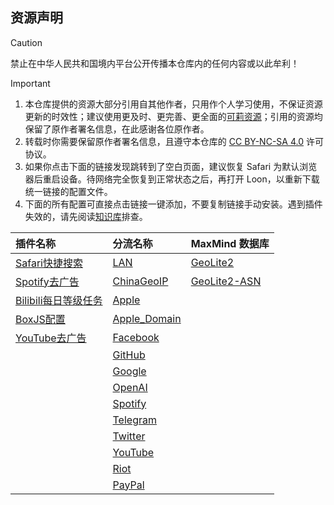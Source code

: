 ## 资源声明

> [!CAUTION]
> 禁止在中华人民共和国境内平台公开传播本仓库内的任何内容或以此牟利！

> [!IMPORTANT]
> 1. 本仓库提供的资源大部分引用自其他作者，只用作个人学习使用，不保证资源更新的时效性；建议使用更及时、更完善、更全面的[可莉资源](https://github.com/luestr/ProxyResource/blob/main/README.md)；引用的资源均保留了原作者署名信息，在此感谢各位原作者。
> 2. 转载时你需要保留原作者署名信息，且遵守本仓库的 [CC BY-NC-SA 4.0](LICENSE.md) 许可协议。  
> 3. 如果你点击下面的链接发现跳转到了空白页面，建议恢复 Safari 为默认浏览器后重启设备。待网络完全恢复到正常状态之后，再打开 Loon，以重新下载统一链接的配置文件。
> 4. 下面的所有配置可直接点击链接一键添加，不要复制链接手动安装。遇到插件失效的，请先阅读[知识库](https://getupnote.com/share/notes/zSn1ShBmzNYISKcTgjXE5oHMrNf2/b6047d8b-621c-44af-bfa6-a28d35bcf928)排查。  

| 插件名称                  | 分流名称             | MaxMind 数据库       |
| :----------------------- | :------------------ | :------------------ |
| [Safari快捷搜索][1.1]      | [LAN][2.1]         | [GeoLite2][Country] |
| [Spotify去广告][1.2]       | [ChinaGeoIP][2.2]  | [GeoLite2-ASN][ASN] |
| [Bilibili每日等级任务][1.3] | [Apple][2.3]       |              
| [BoxJS配置][1.4]          | [Apple_Domain][2.4] |
| [YouTube去广告][1.5]       | [Facebook][2.5]    |
|                           | [GitHub][2.6]      |
|                           | [Google][2.7]      |
|                           | [OpenAI][2.8]      |
|                           | [Spotify][2.9]     |
|                           | [Telegram][2.10]   |
|                           | [Twitter][2.11]    |
|                           | [YouTube][2.12]    |
|                           | [Riot][2.13]       |
|                           | [PayPal][2.14]     |


[Country]: https://www.nsloon.com/openloon/import?geoip=https://github.com/facecent/ProxyCent/raw/refs/heads/main/Databases/GeoLite2-Country.mmdb
[ASN]: https://www.nsloon.com/openloon/import?asn=https://github.com/facecent/ProxyCent/raw/refs/heads/main/Databases/GeoLite2-ASN.mmdb

[1.1]: https://www.nsloon.com/openloon/import?plugin=https://raw.githubusercontent.com/facecent/ProxyCent/main/Plugin/QuickSearch.plugin
[1.2]: https://www.nsloon.com/openloon/import?plugin=https://raw.githubusercontent.com/facecent/ProxyCent/main/Plugin/Spotify.plugin
[1.3]: https://www.nsloon.com/openloon/import?plugin=https://raw.githubusercontent.com/facecent/ProxyCent/main/Plugin/BilibiliDailyBonus.plugin
[1.4]: https://www.nsloon.com/openloon/import?plugin=https://raw.githubusercontent.com/facecent/ProxyCent/main/Plugin/BoxJS.plugin
[1.5]:https://www.nsloon.com/openloon/import?plugin=https://raw.githubusercontent.com/facecent/ProxyCent/main/Plugin/YouTube.plugin

[2.1]: https://www.nsloon.com/openloon/import?rules=https://raw.githubusercontent.com/facecent/ProxyCent/main/Rule/LAN.list
[2.2]: https://www.nsloon.com/openloon/import?rules=https://raw.githubusercontent.com/facecent/ProxyCent/main/Rule/ChinaGeoIP.list
[2.3]: https://www.nsloon.com/openloon/import?rules=https://raw.githubusercontent.com/facecent/ProxyCent/main/Rule/Apple.list
[2.4]: https://www.nsloon.com/openloon/import?rules=https://raw.githubusercontent.com/facecent/ProxyCent/main/Rule/Apple_Domain.list
[2.5]: https://www.nsloon.com/openloon/import?rules=https://raw.githubusercontent.com/facecent/ProxyCent/main/Rule/Facebook.list
[2.6]: https://www.nsloon.com/openloon/import?rules=https://raw.githubusercontent.com/facecent/ProxyCent/main/Rule/GitHub.list
[2.7]: https://www.nsloon.com/openloon/import?rules=https://raw.githubusercontent.com/facecent/ProxyCent/main/Rule/Google.list
[2.8]: https://www.nsloon.com/openloon/import?rules=https://raw.githubusercontent.com/facecent/ProxyCent/main/Rule/OpenAI.list
[2.9]: https://www.nsloon.com/openloon/import?rules=https://raw.githubusercontent.com/facecent/ProxyCent/main/Rule/Spotify.list
[2.10]: https://www.nsloon.com/openloon/import?rules=https://raw.githubusercontent.com/facecent/ProxyCent/main/Rule/Telegram.list
[2.11]: https://www.nsloon.com/openloon/import?rules=https://raw.githubusercontent.com/facecent/ProxyCent/main/Rule/Twitter.list
[2.12]: https://www.nsloon.com/openloon/import?rules=https://raw.githubusercontent.com/facecent/ProxyCent/main/Rule/YouTube.list
[2.13]: https://www.nsloon.com/openloon/import?rules=https://raw.githubusercontent.com/facecent/ProxyCent/main/Rule/Riot.list
[2.14]: https://www.nsloon.com/openloon/import?rules=https://raw.githubusercontent.com/facecent/ProxyCent/main/Rule/PayPal.list

